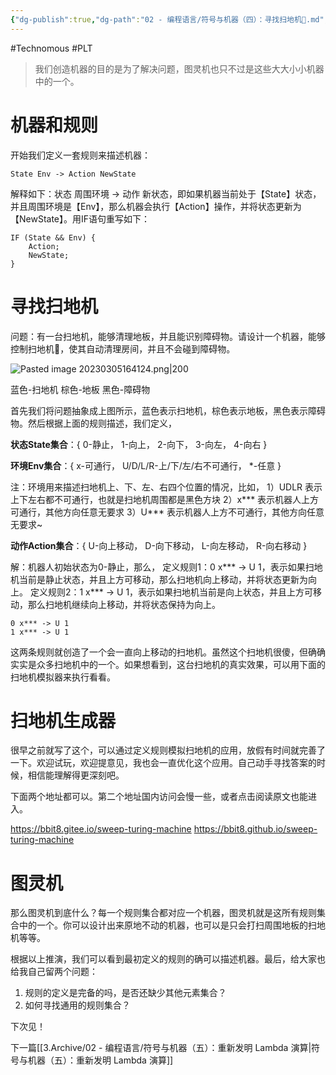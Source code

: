 ```yaml
---
{"dg-publish":true,"dg-path":"02 - 编程语言/符号与机器（四）：寻找扫地机🧹.md","permalink":"/02 - 编程语言/符号与机器（四）：寻找扫地机🧹/","created":"2023-03-05T16:39:15.000+08:00","updated":"2024-12-31T10:05:05.000+08:00"}
---
```


#Technomous #PLT

> 我们创造机器的目的是为了解决问题，图灵机也只不过是这些大大小小机器中的一个。

# 机器和规则

开始我们定义一套规则来描述机器：

	State Env -> Action NewState

解释如下：状态 周围环境 -> 动作 新状态，即如果机器当前处于【State】状态，并且周围环境是【Env】，那么机器会执行【Action】操作，并将状态更新为【NewState】。用IF语句重写如下：

```
IF (State && Env) {
	Action;
	NewState;
}
```

# 寻找扫地机

问题：有一台扫地机，能够清理地板，并且能识别障碍物。请设计一个机器，能够控制扫地机🧹，使其自动清理房间，并且不会碰到障碍物。

![Pasted image 20230305164124.png|200](/img/user/0.Asset/resource/Pasted%20image%2020230305164124.png)

蓝色-扫地机 棕色-地板 黑色-障碍物

首先我们将问题抽象成上图所示，蓝色表示扫地机，棕色表示地板，黑色表示障碍物。然后根据上面的规则描述，我们定义，

**状态State集合**：{ 0-静止， 1-向上， 2-向下， 3-向左， 4-向右 }

**环境Env集合**：{ x-可通行， U/D/L/R-上/下/左/右不可通行， *-任意 }

注：环境用来描述扫地机上、下、左、右四个位置的情况，比如，
1）UDLR 表示上下左右都不可通行，也就是扫地机周围都是黑色方块
2）x\*\*\* 表示机器人上方可通行，其他方向任意无要求
3）U\*\*\* 表示机器人上方不可通行，其他方向任意无要求~

**动作Action集合**：{ U-向上移动， D-向下移动， L-向左移动， R-向右移动 }

解：机器人初始状态为0-静止，那么，
	定义规则1：0 x\*\*\* -> U 1，表示如果扫地机当前是静止状态，并且上方可移动，那么扫地机向上移动，并将状态更新为向上。
	定义规则2：1 x\*\*\* -> U 1，表示如果扫地机当前是向上状态，并且上方可移动，那么扫地机继续向上移动，并将状态保持为向上。
	
```
0 x*** -> U 1
1 x*** -> U 1
```

这两条规则就创造了一个会一直向上移动的扫地机。虽然这个扫地机很傻，但确确实实是众多扫地机中的一个。如果想看到，这台扫地机的真实效果，可以用下面的扫地机模拟器来执行看看。

# 扫地机生成器

很早之前就写了这个，可以通过定义规则模拟扫地机的应用，放假有时间就完善了一下。欢迎试玩，欢迎提意见，我也会一直优化这个应用。自己动手寻找答案的时候，相信能理解得更深刻吧。

下面两个地址都可以。第二个地址国内访问会慢一些，或者点击阅读原文也能进入。

https://bbit8.gitee.io/sweep-turing-machine
https://bbit8.github.io/sweep-turing-machine

# 图灵机

那么图灵机到底什么？每一个规则集合都对应一个机器，图灵机就是这所有规则集合中的一个。你可以设计出来原地不动的机器，也可以是只会打扫周围地板的扫地机等等。

根据以上推演，我们可以看到最初定义的规则的确可以描述机器。最后，给大家也给我自己留两个问题：

1.  规则的定义是完备的吗，是否还缺少其他元素集合？
2.  如何寻找通用的规则集合？

下次见！

下一篇[[3.Archive/02 - 编程语言/符号与机器（五）：重新发明 Lambda 演算\|符号与机器（五）：重新发明 Lambda 演算]]